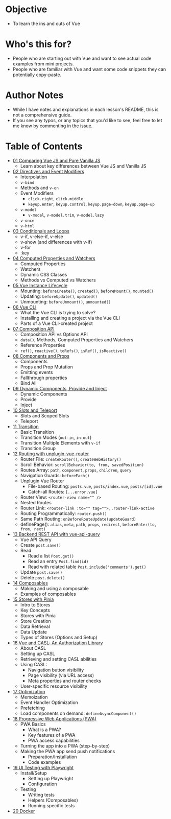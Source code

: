 # Objective
- To learn the ins and outs of Vue

# Who's this for?
- People who are starting out with Vue and want to see actual code examples from mini projects.
- People who are familiar with Vue and want some code snippets they can potentially copy-paste.

# Author Notes
- While I have notes and explanations in each lesson's README, this is not a comprehensive guide.
- If you see any typos, or any topics that you'd like to see, feel free to let me know by commenting in the issue.

# Table of Contents
- [01 Comparing Vue JS and Pure Vanilla JS](./01-vue-vs-vanilla-js/)
  - Learn about key differences between Vue JS and Vanilla JS
- [02 Directives and Event Modifiers](./02-directives/)
  - Interpolation
  - `v-bind`
  - Methods and `v-on`
  - Event Modifiers
    - `click.right`, `click.middle`
    - `keyup.enter`, `keyup.control`, `keyup.page-down`, `keyup.page-up`
  - `v-model`
    - `v-model`, `v-model.trim`, `v-model.lazy`
  - `v-once`
  - `v-html`
- [03 Conditionals and Loops](./03-conditionals-loops/)
  - v-if, v-else-if, v-else
  - v-show (and differences with v-if)
  - v-for
  - :key
- [04 Computed Properties and Watchers](./04-computed-watcher/)
  - Computed Properties
  - Watchers
  - Dynamic CSS Classes
  - Methods vs Computed vs Watchers
- [05 Vue Instance Lifecycle](./05-lifecycle/)
  - Mounting: `beforeCreate()`, `created()`, `beforeMount()`, `mounted()`
  - Updating: `beforeUpdate()`, `updated()`
  - Unmounting: `beforeUnmount()`, `unmounted()`
- [06 Vue CLI](./06-vue-cli/)
  - What the Vue CLI is trying to solve?
  - Installing and creating a project via the Vue CLI
  - Parts of a Vue CLI-created project
- [07 Composition API](./07-composition-api/)
  - Composition API vs Options API
  - `data()`, Methods, Computed Properties and Watchers
  - Reference Properties
  - `ref()`, `reactive()`, `toRefs()`, `isRef()`, `isReactive()`
- [08 Components and Props](./08-components-props/)
  - Components
  - Props and Prop Mutation
  - Emitting events
  - Fallthrough properties
  - Bind All
- [09 Dynamic Components, Provide and Inject](./09-provide-inject/)
  - Dynamic Components
  - Provide
  - Inject
- [10 Slots and Teleport](./10-slots-teleport/)
  - Slots and Scoped Slots
  - Teleport
- [11 Transition](./11-transition/)
  - Basic Transition
  - Transition Modes (`out-in`, `in-out`)
  - Transition Multiple Elements with `v-if`
  - Transition Group
- [12 Routing with unplugin-vue-router](./12-routing/)
  - Router File: `createRouter()`, `createWebHistory()`
  - Scroll Behavior: `scrollBehavior(to, from, savedPosition)`
  - Routes Array: `path`, `component`, `props`, `children`, `query`
  - Navigation Guards: `beforeEach()`
  - Unplugin Vue Router
    - File-based Routing: `posts.vue`, `posts/index.vue`, `posts/[id].vue`
    - Catch-all Routes: `[...error.vue]`
  - Router View: `<router-view name="" />`
  - Nested Routes
  - Router Link: `<router-link :to="" tag="">`, `.router-link-active`
  - Routing Programmatically: `router.push()`
  - Same Path Routing: `onBeforeRouteUpdate(updateGuard)`
  - definePage(): `alias`, `meta`, `path`, `props`, `redirect`, `beforeEnter(to, from, next)` 
- [13 Backend REST API with vue-api-query](./13-backend/)
  - Vue API Query
  - Create `post.save()`
  - Read
    - Read a list `Post.get()`
    - Read an entry `Post.find(id)`
    - Read with related table `Post.include('comments').get()`
  - Update `post.save()`
  - Delete `post.delete()`
- [14 Composables](./14-composables/)
  - Making and using a composable
  - Examples of composables
- [15 Stores with Pinia](./15-stores/)
  - Intro to Stores
  - Key Concepts
  - Stores with Pinia
  - Store Creation
  - Data Retrieval
  - Data Update
  - Types of Stores (Options and Setup)
- [16 Vue and CASL: An Authorization Library](./16-casl/)
  - About CASL
  - Setting up CASL
  - Retrieving and setting CASL abilities
  - Using CASL:
    - Navigation button visibility
    - Page visibility (via URL access)
    - Meta properties and router checks
  - User-specific resource visibility
- [17 Optimization](./17-optimization/)
  - Memoization
  - Event Handler Optimization
  - Prefetching
  - Load components on demand: `defineAsyncComponent()`
- [18 Progressive Web Applications (PWA)](./18-pwa/)
  - PWA Basics
    - What is a PWA?
    - Key features of a PWA
    - PWA access capabilities
  - Turning the app into a PWA (step-by-step)
  - Making the PWA app send push notifications
    - Preparation/Installation
    - Code examples
- [19 UI Testing with Playwright](./19-testing/)
  - Install/Setup
    - Setting up Playwright
    - Configuration
  - Testing
    - Writing tests
    - Helpers (Composables)
    - Running specific tests
- [20 Docker](./20-docker/)
